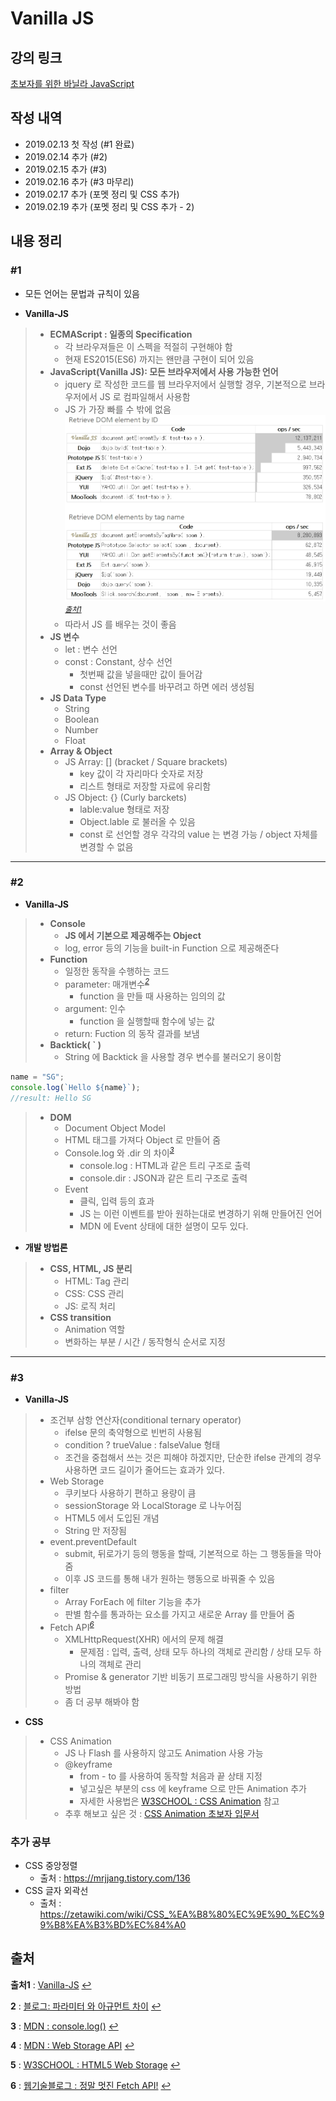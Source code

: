 # Vanilla JS

## 강의 링크

[초보자를 위한 바닐라 JavaScript](https://academy.nomadcoders.co/p/javascript-basics-for-absolute-beginners-kr)

## 작성 내역

- 2019.02.13 첫 작성 (#1 완료)
- 2019.02.14 추가 (#2)
- 2019.02.15 추가 (#3)
- 2019.02.16 추가 (#3 마무리)
- 2019.02.17 추가 (포멧 정리 및 CSS 추가)
- 2019.02.19 추가 (포멧 정리 및 CSS 추가 - 2)

## 내용 정리

### #1

- 모든 언어는 문법과 규칙이 있음

- **Vanilla-JS**

> - **ECMAScript : 일종의 Specification**
>   - 각 브라우져들은 이 스펙을 적절히 구현해야 함
>   - 현재 ES2015(ES6) 까지는 왠만큼 구현이 되어 있음
> - **JavaScript(Vanilla JS): 모든 브라우저에서 사용 가능한 언어**
>   - jquery 로 작성한 코드를 웹 브라우저에서 실행할 경우, 기본적으로 브라우저에서 JS 로 컴파일해서 사용함
>   - JS 가 가장 빠를 수 밖에 없음
>   ![JS Compare](../Images/vanillajs_compare.jpg)
>   <sup id="sup1">[*출처1*](#footnote1)</sup>
>   - 따라서 JS 를 배우는 것이 좋음
> - **JS 변수**
>   - let : 변수 선언
>   - const : Constant, 상수 선언
>     - 첫번째 값을 넣을때만 값이 들어감
>     - const 선언된 변수를 바꾸려고 하면 에러 생성됨
> - **JS Data Type**
>   - String
>   - Boolean
>   - Number
>   - Float
> - **Array & Object**
>   - JS Array: [] (bracket / Square brackets)
>     - key 값이 각 자리마다 숫자로 저장
>     - 리스트 형태로 저장할 자료에 유리함
>   - JS Object: {} (Curly barckets)
>     - lable:value 형태로 저장
>     - Object.lable 로 불러올 수 있음
>     - const 로 선언할 경우 각각의 value 는 변경 가능 / object 자체를 변경할 수 없음

---

### #2

- **Vanilla-JS**

> - **Console**
>   - **JS 에서 기본으로 제공해주는 Object**
>   - log, error 등의 기능을 built-in Function 으로 제공해준다
> - **Function**
>   - 일정한 동작을 수행하는 코드
>   - parameter: 매개변수<sup id="sup2">[*2*](#footnote2)</sup>
>     - function 을 만들 때 사용하는 임의의 값
>   - argument: 인수
>     - function 을 실행할때 함수에 넣는 값
>   - return: Fuction 의 동작 결과를 보냄
> - **Backtick( ` )**
>   - String 에 Backtick 을 사용할 경우 변수를 불러오기 용이함

   ```js
   name = "SG";
   console.log(`Hello ${name}`);
   //result: Hello SG
   ```

> - **DOM**
>   - Document Object Model
>   - HTML 태그를 가져다 Object 로 만들어 줌
>   - Console.log 와 .dir 의 차이<sup id="sup3">[*3*](#footnote3)</sup>
>     - console.log : HTML과 같은 트리 구조로 출력
>     - console.dir : JSON과 같은 트리 구조로 출력
>   - Event
>     - 클릭, 입력 등의 효과
>     - JS 는 이런 이벤트를 받아 원하는대로 변경하기 위해 만들어진 언어
>     - MDN 에 Event 상태에 대한 설명이 모두 있다.

- **개발 방법론**
  
> - **CSS, HTML, JS 분리**
>   - HTML: Tag 관리
>   - CSS: CSS 관리
>   - JS: 로직 처리
> - **CSS transition**
>   - Animation 역할
>   - 변화하는 부분 / 시간 / 동작형식 순서로 지정

---

### #3

- **Vanilla-JS**

> - 조건부 삼항 연산자(conditional ternary operator)
>   - ifelse 문의 축약형으로 빈번히 사용됨
>   - condition ? trueValue : falseValue 형태
>   - 조건을 중첩해서 쓰는 것은 피해야 하겠지만, 단순한 ifelse 관계의 경우 사용하면 코드 길이가 줄어드는 효과가 있다.
> - Web Storage
>   - 쿠키보다 사용하기 편하고 용량이 큼
>   - sessionStorage 와 LocalStorage 로 나누어짐
>   - HTML5 에서 도입된 개념
>   - String 만 저장됨
> - event.preventDefault
>   - submit, 뒤로가기 등의 행동을 할때, 기본적으로 하는 그 행동들을 막아줌
>   - 이후 JS 코드를 통해 내가 원하는 행동으로 바꿔줄 수 있음
> - filter
>   - Array ForEach 에 filter 기능을 추가
>   - 판별 함수를 통과하는 요소를 가지고 새로운 Array 를 만들어 줌
> - Fetch API<sup id="sup6">[*6*](#footnote6)</sup>
>   - XMLHttpRequest(XHR) 에서의 문제 해결
>     - 문제점 : 입력, 출력, 상태 모두 하나의 객체로 관리함 / 상태 모두 하나의 객체로 관리
>   - Promise & generator 기반 비동기 프로그래밍 방식을 사용하기 위한 방법
>   - 좀 더 공부 해봐야 함

- **CSS**

> - CSS Animation
>   - JS 나 Flash 를 사용하지 않고도 Animation 사용 가능
>   - @keyframe
>     - from - to 를 사용하여 동작할 처음과 끝 상태 지정
>     - 넣고싶은 부분의 css 에 keyframe 으로 만든 Animation 추가
>     - 자세한 사용법은 [W3SCHOOL : CSS Animation](https://www.w3schools.com/css/css3_animations.asp) 참고
>   - 추후 해보고 싶은 것 : [CSS Animation 초보자 입문서](https://webdesign.tutsplus.com/ko/tutorials/a-beginners-introduction-to-css-animation--cms-21068)



### 추가 공부

- CSS 중앙정렬
  - 출처 : https://mrjjang.tistory.com/136
- CSS 글자 외곽선
  - 출처 : https://zetawiki.com/wiki/CSS_%EA%B8%80%EC%9E%90_%EC%99%B8%EA%B3%BD%EC%84%A0

## 출처

<b id="footnote1">출처1</b> : [Vanilla-JS](http://vanilla-js.com/) [↩](#sup1)

<b id="footnote2">2</b> : [블로그: 파라미터 와 아규먼트 차이](https://enarastudent.tistory.com/entry/%ED%95%A8%EC%88%98%EC%9D%98-%EC%95%84%EA%B7%9C%EB%A8%BC%ED%8A%B8%EC%99%80-%ED%8C%8C%EB%9D%BC%EB%AF%B8%ED%84%B0%EC%9D%98-%EC%B0%A8%EC%9D%B4) [↩](#sup2)

<b id="footnote3">3</b> : [MDN : console.log()](https://developer.mozilla.org/ko/docs/Web/API/Console/log#console.dir()_%EA%B3%BC%EC%9D%98_%EC%B0%A8%EC%9D%B4) [↩](#sup3)

<b id="footnote4">4</b> : [MDN : Web Storage API](https://developer.mozilla.org/ko/docs/Web/API/Web_Storage_API) [↩](#sup4)

<b id="footnote5">5</b> : [W3SCHOOL : HTML5 Web Storage](https://www.w3schools.com/html/html5_webstorage.asp) [↩](#sup5)

<b id="footnote6">6</b> : [웹기술블로그 : 정말 멋진 Fetch API!](http://hacks.mozilla.or.kr/2015/05/this-api-is-so-fetching/) [↩](#sup6)
